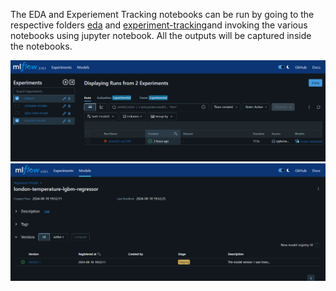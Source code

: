 The EDA and Experiement Tracking notebooks can be run by going to the respective folders [eda](../eda) and [experiment-tracking](../experiment-tracking)and invoking the various notebooks using jupyter notebook. All the outputs will be captured inside the notebooks.

![Experiement Tracking](../images/Experiment_Tracking_MLflow_Dashboard.png)  
![Model Registry](../images/Experiment_Tracking_MLflow_Registry.png)  


